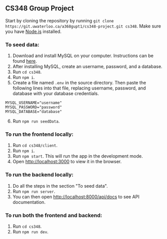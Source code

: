 ## CS348 Group Project
Start by cloning the repository by running `git clone https://git.uwaterloo.ca/a368gupt1/cs348-project.git cs348`. Make sure you have [Node.js](https://nodejs.org/en/download/) installed.

### To seed data:
1. Download and install MySQL on your computer. Instructions can be found [here](https://dev.mysql.com/doc/refman/8.0/en/installing.html).
2. After installing MySQL, create an username, password, and a database.
3. Run `cd cs348`.
4. Run `npm i`.
5. Create a file named `.env` in the source directory. Then paste the following lines into that file, replacing username, password, and database with your database credentials.
```
MYSQL_USERNAME="username"
MYSQL_PASSWORD="password"
MYSQL_DATABASE="database"
```
6. Run `npm run seedData`.

### To run the frontend locally:
1. Run `cd cs348/client`.
2. Run `npm i`.
3. Run `npm start`. This will run the app in the development mode.
4. Open [http://localhost:3000](http://localhost:3000) to view it in the browser.

### To run the backend locally:
1. Do all the steps in the section "To seed data".
2. Run `npm run server`.
3. You can then open [http://localhost:8000/api/docs](http://localhost:8000/api/docs/) to see API documentation.

### To run both the frontend and backend:
1. Run `cd cs348`.
2. Run `npm run dev`.
